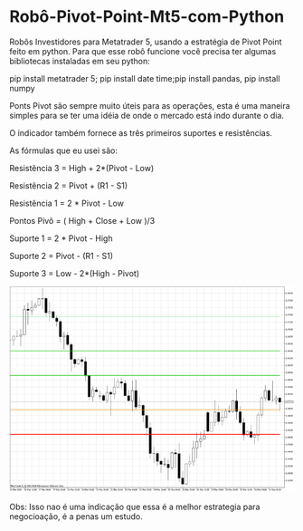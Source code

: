 # Robô-Pivot-Point-Mt5-com-Python
Robôs Investidores para Metatrader 5, usando a estratégia de Pivot Point feito em python.
Para que esse robô funcione você precisa ter algumas bibliotecas instaladas em seu python:

pip install metatrader 5; pip install date time;pip install pandas, pip install numpy

Ponts Pivot são sempre muito úteis para as operações, esta é uma maneira simples para se ter uma idéia de onde o mercado está indo durante o dia.

O indicador também fornece as três primeiros suportes e resistências.

As fórmulas que eu usei são:

Resistência 3 = High + 2*(Pivot - Low)

Resistência 2 = Pivot + (R1 - S1)

Resistência 1 = 2 * Pivot - Low

Pontos Pivô = ( High + Close + Low )/3

Suporte 1 = 2 * Pivot - High

Suporte 2 = Pivot - (R1 - S1)

Suporte 3 = Low - 2*(High - Pivot)

![Resultado](https://github.com/alissonf216/Robo-Pivot-Point-Mt5-com-Python/blob/main/ilustrac.png)

Obs: Isso nao é uma indicação que essa é a melhor estrategia para negocioação, é a penas um estudo.
